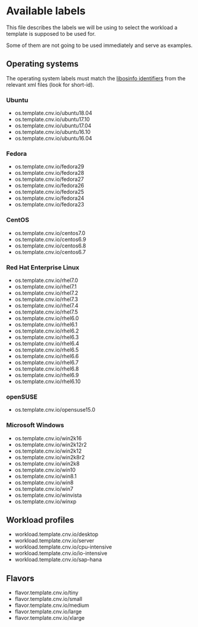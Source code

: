 # Available labels

This file describes the labels we will be using to select
the workload a template is supposed to be used for.

Some of them are not going to be used immediately and serve
as examples.

## Operating systems

The operating system labels must match the [libosinfo
identifiers](https://gitlab.com/libosinfo/osinfo-db/tree/master/data/os) from the relevant xml files (look for short-id).

### Ubuntu

- os.template.cnv.io/ubuntu18.04
- os.template.cnv.io/ubuntu17.10
- os.template.cnv.io/ubuntu17.04
- os.template.cnv.io/ubuntu16.10
- os.template.cnv.io/ubuntu16.04

### Fedora

- os.template.cnv.io/fedora29
- os.template.cnv.io/fedora28
- os.template.cnv.io/fedora27
- os.template.cnv.io/fedora26
- os.template.cnv.io/fedora25
- os.template.cnv.io/fedora24
- os.template.cnv.io/fedora23

### CentOS

- os.template.cnv.io/centos7.0
- os.template.cnv.io/centos6.9
- os.template.cnv.io/centos6.8
- os.template.cnv.io/centos6.7

### Red Hat Enterprise Linux

- os.template.cnv.io/rhel7.0
- os.template.cnv.io/rhel7.1
- os.template.cnv.io/rhel7.2
- os.template.cnv.io/rhel7.3
- os.template.cnv.io/rhel7.4
- os.template.cnv.io/rhel7.5
- os.template.cnv.io/rhel6.0
- os.template.cnv.io/rhel6.1
- os.template.cnv.io/rhel6.2
- os.template.cnv.io/rhel6.3
- os.template.cnv.io/rhel6.4
- os.template.cnv.io/rhel6.5
- os.template.cnv.io/rhel6.6
- os.template.cnv.io/rhel6.7
- os.template.cnv.io/rhel6.8
- os.template.cnv.io/rhel6.9
- os.template.cnv.io/rhel6.10

### openSUSE

- os.template.cnv.io/opensuse15.0

### Microsoft Windows

- os.template.cnv.io/win2k16
- os.template.cnv.io/win2k12r2
- os.template.cnv.io/win2k12
- os.template.cnv.io/win2k8r2
- os.template.cnv.io/win2k8
- os.template.cnv.io/win10
- os.template.cnv.io/win8.1
- os.template.cnv.io/win8
- os.template.cnv.io/win7
- os.template.cnv.io/winvista
- os.template.cnv.io/winxp

## Workload profiles

- workload.template.cnv.io/desktop
- workload.template.cnv.io/server
- workload.template.cnv.io/cpu-intensive
- workload.template.cnv.io/io-intensive
- workload.template.cnv.io/sap-hana

## Flavors

- flavor.template.cnv.io/tiny
- flavor.template.cnv.io/small
- flavor.template.cnv.io/medium
- flavor.template.cnv.io/large
- flavor.template.cnv.io/xlarge

